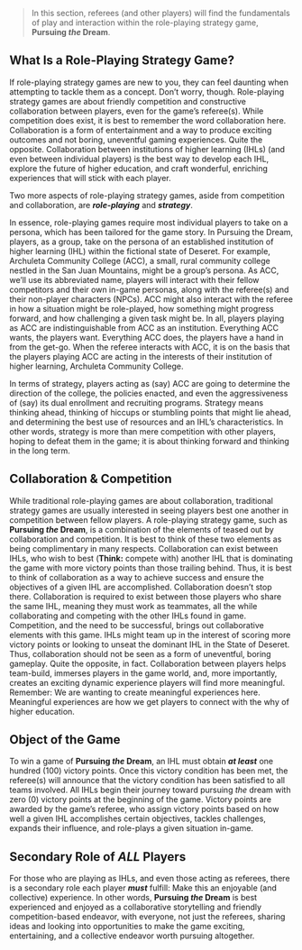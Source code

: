 >In this section, referees (and other players) will find the fundamentals of play and interaction within the role-playing strategy game, **Pursuing _the_ Dream**.  

## What Is a Role-Playing Strategy Game?
If role-playing strategy games are new to you, they can feel daunting when attempting to tackle them as a concept. Don’t worry, though. Role-playing strategy games are about friendly competition and constructive collaboration between players, even for the game’s referee(s). While competition does exist, it is best to remember the word collaboration here. Collaboration is a form of entertainment and a way to produce exciting outcomes and not boring, uneventful gaming experiences. Quite the opposite. Collaboration between institutions of higher learning (IHLs) (and even between individual players) is the best way to develop each IHL, explore the future of higher education, and craft wonderful, enriching experiences that will stick with each player. 

Two more aspects of role-playing strategy games, aside from competition and collaboration, are **_role-playing_** and **_strategy_**. 

In essence, role-playing games require most individual players to take on a persona, which has been tailored for the game story. In Pursuing the Dream, players, as a group, take on the persona of an established institution of higher learning (IHL) within the fictional state of Deseret. For example, Archuleta Community College (ACC), a small, rural community college nestled in the San Juan Mountains, might be a group’s persona. As ACC, we’ll use its abbreviated name, players will interact with their fellow competitors and their own in-game personas, along with the referee(s) and their non-player characters (NPCs). ACC might also interact with the referee in how a situation might be role-played, how something might progress forward, and how challenging a given task might be. In all, players playing as ACC are indistinguishable from ACC as an institution. Everything ACC wants, the players want. Everything ACC does, the players have a hand in from the get-go. When the referee interacts with ACC, it is on the basis that the players playing ACC are acting in the interests of their institution of higher learning, Archuleta Community College. 

In terms of strategy, players acting as (say) ACC are going to determine the direction of the college, the policies enacted, and even the aggressiveness of (say) its dual enrollment and recruiting programs. Strategy means thinking ahead, thinking of hiccups or stumbling points that might lie ahead, and determining the best use of resources and an IHL’s characteristics. In other words, strategy is more than mere competition with other players, hoping to defeat them in the game; it is about thinking forward and thinking in the long term. 

## Collaboration & Competition
While traditional role-playing games are about collaboration, traditional strategy games are usually interested in seeing players best one another in competition between fellow players. A role-playing strategy game, such as **Pursuing _the_ Dream**, is a combination of the elements of teased out by collaboration and competition. It is best to think of these two elements as being complimentary in many respects. Collaboration can exist between IHLs, who wish to best (**Think:** compete with) another IHL that is dominating the game with more victory points than those trailing behind. Thus, it is best to think of collaboration as a way to achieve success and ensure the objectives of a given IHL are accomplished. Collaboration doesn’t stop there. Collaboration is required to exist between those players who share the same IHL, meaning they must work as teammates, all the while collaborating and competing with the other IHLs found in game. Competition, and the need to be successful, brings out collaborative elements with this game. IHLs might team up in the interest of scoring more victory points or looking to unseat the dominant IHL in the State of Deseret. Thus, collaboration should not be seen as a form of uneventful, boring gameplay. Quite the opposite, in fact. Collaboration between players helps team-build, immerses players in the game world, and, more importantly, creates an exciting dynamic experience players will find more meaningful. Remember: We are wanting to create meaningful experiences here. Meaningful experiences are how we get players to connect with the why of higher education.

## Object of the Game
To win a game of **Pursuing _the_ Dream**, an IHL must obtain **_at least_** one hundred (100) victory points. Once this victory condition has been met, the referee(s) will announce that the victory condition has been satisfied to all teams involved. All IHLs begin their journey toward pursuing _the_ dream with zero (0) victory points at the beginning of the game. Victory points are awarded by the game’s referee, who assign victory points based on how well a given IHL accomplishes certain objectives, tackles challenges, expands their influence, and role-plays a given situation in-game. 

## Secondary Role of _ALL_ Players
For those who are playing as IHLs, and even those acting as referees, there is a secondary role each player **_must_** fulfill: Make this an enjoyable (and collective) experience. In other words, **Pursuing _the_ Dream** is best experienced and enjoyed as a collaborative storytelling and friendly competition-based endeavor, with everyone, not just the referees, sharing ideas and looking into opportunities to make the game exciting, entertaining, and a collective endeavor worth pursuing altogether. 
